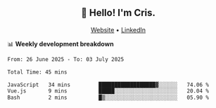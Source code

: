 
<h2 align="center">👋 Hello! I'm Cris.</h2>
<p align="center">
  <a href="https://www.criscunas.dev">Website</a> •
  <a href="https://www.linkedin.com/in/cristophercunas/">LinkedIn</a> 
</p>


📊 **Weekly development breakdown**
<!--START_SECTION:waka-->

```txt
From: 26 June 2025 - To: 03 July 2025

Total Time: 45 mins

JavaScript   34 mins         ██████████████████▓░░░░░░   74.06 %
Vue.js       9 mins          █████░░░░░░░░░░░░░░░░░░░░   20.04 %
Bash         2 mins          █▒░░░░░░░░░░░░░░░░░░░░░░░   05.90 %
```

<!--END_SECTION:waka-->
